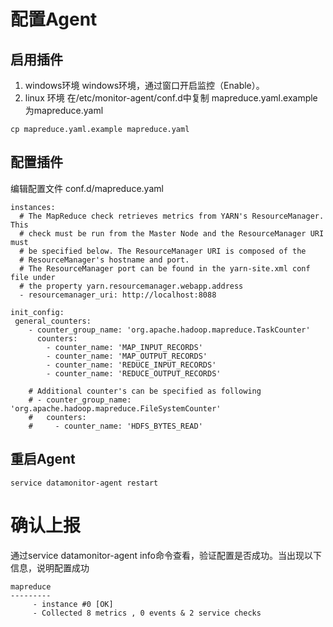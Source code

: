 # 配置Agent
## 启用插件
1. windows环境
windows环境，通过窗口开启监控（Enable）。
2. linux 环境
在/etc/monitor-agent/conf.d中复制 mapreduce.yaml.example 为mapreduce.yaml
```
cp mapreduce.yaml.example mapreduce.yaml
```

## 配置插件
编辑配置文件 conf.d/mapreduce.yaml
```
instances:
  # The MapReduce check retrieves metrics from YARN's ResourceManager. This
  # check must be run from the Master Node and the ResourceManager URI must
  # be specified below. The ResourceManager URI is composed of the
  # ResourceManager's hostname and port.
  # The ResourceManager port can be found in the yarn-site.xml conf file under
  # the property yarn.resourcemanager.webapp.address
  - resourcemanager_uri: http://localhost:8088

init_config:
 general_counters:
    - counter_group_name: 'org.apache.hadoop.mapreduce.TaskCounter'
      counters:
        - counter_name: 'MAP_INPUT_RECORDS'
        - counter_name: 'MAP_OUTPUT_RECORDS'
        - counter_name: 'REDUCE_INPUT_RECORDS'
        - counter_name: 'REDUCE_OUTPUT_RECORDS'

    # Additional counter's can be specified as following
    # - counter_group_name: 'org.apache.hadoop.mapreduce.FileSystemCounter'
    #   counters:
    #     - counter_name: 'HDFS_BYTES_READ'

```

## 重启Agent
```
service datamonitor-agent restart
```

# 确认上报
通过service datamonitor-agent info命令查看，验证配置是否成功。当出现以下信息，说明配置成功
```
mapreduce
---------
     - instance #0 [OK]
     - Collected 8 metrics , 0 events & 2 service checks

```
